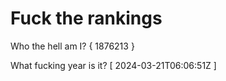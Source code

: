 # Fuck the rankings

Who the hell am I?
{ 1876213 }

What fucking year is it?
[ 2024-03-21T06:06:51Z ]
